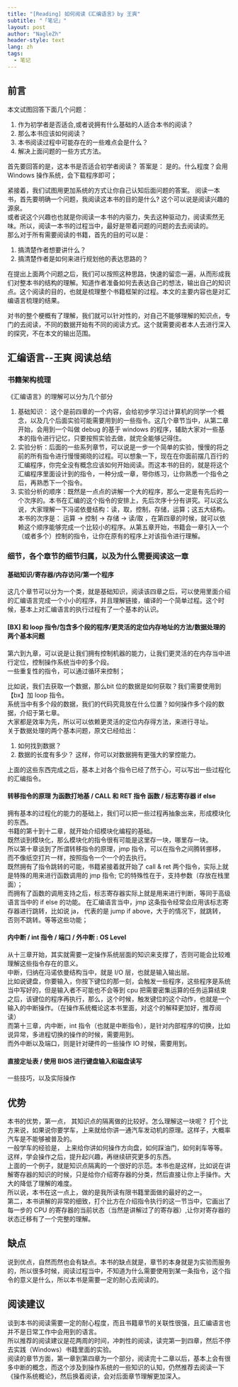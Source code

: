 ```yaml
---
title: "[Reading] 如何阅读《汇编语言》by 王爽"
subtitle: "「笔记」"
layout: post
author: "NagleZh"
header-style: text
lang: zh
tags:
  - 笔记
---
```


## 前言
本文试图回答下面几个问题：
1. 作为初学者是否适合,或者说拥有什么基础的人适合本书的阅读？
2. 那么本书应该如何阅读？
3. 本书阅读过程中可能存在的一些难点会是什么？
4. 解决上面问题的一些方式方法。

首先要回答的是，这本书是否适合初学者阅读？
答案是： 是的。什么程度？会用 Windows 操作系统，会下载程序即可；

紧接着，我们试图用更加系统的方式让你自己认知后面问题的答案。
阅读一本书，首先要明确一个问题，我阅读这本书的目的是什么? 这个可以说是阅读兴趣的源泉。  
或者说这个兴趣也也就是你阅读一本书的内驱力，失去这种驱动力，阅读索然无味。所以，阅读一本书的过程当中，最好是带着问题的问题的去去阅读的。  
那么对于所有需要阅读的书籍，首先的目的可以是：
1. 搞清楚作者想要讲什么？
2. 搞清楚作者是如何来进行规划他的表达思路的？ 

在提出上面两个问题之后，我们可以按照这种思路，快速的留恋一遍，从而形成我们对整本书的结构的理解。知道作者准备如何去表达自己的想法，输出自己的知识点。这个阅读的目的，也就是梳理整个书籍框架的过程。本文的主要内容也是对汇编语言梳理的结果。  

对书的整个梗概有了理解，我们就可以针对性的，对自己不能够理解的知识点，专门的去阅读，不同的数据开始有不同的阅读方式。这个就需要阅者本人去进行深入的探究，不在本文的输出范围。  

## 汇编语言--王爽 阅读总结

### 书籍架构梳理

《汇编语言》的理解可以分为几个部分
1. 基础知识： 这个是前四章的一个内容，会给初步学习过计算机的同学一个概念，以及几个后面实验可能需要用到的一些指令。这几个章节当中，从第二章开始，会用到一个叫做 debug 的基于 windows 的程序，辅助大家对一些基本的指令进行记忆，只要按照实验去做，就完全能够记得住。  
2. 实验分析：后面的一些系列章节，可以说是一步一个简单的实验，慢慢的将之前的所有指令进行慢慢揭晓的过程。可以想象一下，现在在你面前摆几百行的汇编程序，你完全没有概念应该如何开始阅读。而这本书的目的，就是将这个汇编程序里面设计到的指令，一种分成一章，带你练习，让你熟悉一个指令之后，再熟悉下一个指令。  
3. 实验分析的顺序：既然是一点点的讲解一个大的程序，那么一定是有先后的一个次序的。本书在汇编的这个指令的安排上，先后次序十分有讲究。可以这么说，大家理解一下冯诺依曼结构：读，取，控制，存储，运算；这五大结构。本书的次序是： 运算 -> 控制 -> 存储 -> 读/取  ，在第四章的时候，就可以依赖这个顺序能够完成一个比较小的程序。从第五章开始，书籍会一章引入一个（或者多个）控制的指令，让你在原有的程序上对该指令进行理解。

### 细节，各个章节的细节归属，以及为什么需要阅读这一章

#### 基础知识/寄存器/内存访问/第一个程序
这几个章节可以分为一个类，就是基础知识，阅读该四章之后，可以使用里面介绍的汇编语言完成一个小小的程序，并且理解链接，编译的一个简单过程。这个时候，基本上对汇编语言的执行过程有了一个基本的认识。  

#### [BX] 和 loop 指令/包含多个段的程序/更灵活的定位内存地址的方法/数据处理的两个基本问题

第六到九章，可以说是让我们拥有控制机器的能力，让我们更灵活的在内存当中进行定位，控制操作系统当中的多个段。  
一些重复性的指令，可以通过循环来控制；  

比如说，我们去获取一个数据，那么bit 位的数据是如何获取？我们需要使用到 【bx】加 loop 指令。  
系统当中有多个段的数据，我们的代码究竟放在什么位置？如何操作多个段的数据，介绍于第七章。  
大家都是效率为先，所以可以依赖更灵活的定位内存得方法，来进行寻址。  
关于数据处理的两个基本问题，原文已经给出： 
1. 如何找到数据？ 
2. 数据的长度有多少？
这样，你可以对数据拥有更强大的掌控能力。  

上面的这些东西完成之后，基本上对各个指令已经了然于心，可以写出一些过程化的汇编指令。

#### 转移指令的原理 为函数打地基 / CALL 和 RET 指令 函数 / 标志寄存器 if else

拥有基本的过程化的能力的基础上，我们可以把一些过程再抽象出来，形成模块化的东西。   
书籍的第十到十二章，就开始介绍模块化编程的基础。  
既然谈到模块化，那么模块化的指令很有可能是这里存一块，哪里存一块。  
所以第十章谈到了所谓转移指令的原理，jmp 指令，可以在指令之间腾转挪移，而不像纸空打片一样，按照指令一个一个的去执行。  
既然拥有了指令跳转的可能，书籍紧接着就开始了 call & ret 两个指令，实际上就是特殊的用来进行函数调用的 jmp 指令; 它的特殊性在于，支持参数（存放在栈里面）；  
而拥有了函数的调用支持之后，标志寄存器实际上就是用来进行判断，等同于高级语言当中的 if else 的功能。 在汇编语言当中，jmp 这条指令经常会应用该标志寄存器进行跳转，比如说 ja， 代表的是 jump if above，大于的情况下，就跳转，否则不跳转。等等这些功能；  


#### 内中断 / int 指令 / 端口 / 外中断 : OS Level
从十三章开始，其实就需要一定操作系统层面的知识来支撑了，否则可能会比较难理解这些指令存在的意义。  
中断，归纳在冯诺依曼结构当中，就是 I/O 层，也就是输入输出层。  
比如说键盘，你要输入，你按下键位的那一刻，会触发一些程序，这些程序是系统当中写好的，但是输入者不可能也不会等到 cpu 把需要密集运算的任务运算结束之后，该键位的程序再执行，那么，这个时候，触发键位的这个动作，也就是一个输入的中断操作。（在操作系统概论这本书里面，对这个的解释更加好，推荐阅读）  
而第十三章，内中断，int 指令（也就是中断指令），是针对内部程序的切换，比如说异常，多进程切换的操作的时候，需要用到。  
而外中断以及端口，则是针对硬件的一些操作 IO 时候，需要用到。  

#### 直接定址表 / 使用 BIOS 进行键盘输入和磁盘读写
一些技巧，以及实际操作

## 优势

本书的优势，第一点， 其知识点的隔离做的比较好。怎么理解这一块呢？ 打个比方来说，如果说你要学车，上来就给你讲一通汽车发动机的原理。这样子，大概率汽车是不能够被普及的。  
一般学车的经验是， 上来给你讲如何操作方向盘，如何踩油门，如何刹车等等。 这样，学会操作之后，提升起兴趣，再继续研究更多的东西。  
上面的一个例子，就是知识点隔离的一个很好的示范。本书也是这样，比如说在讲解寄存器的知识的时候，只是给你介绍寄存器的分类，然后直接让你上手操作。大大的降低了理解的难度。  
所以说，本书在这一点上，做的是我所读有限书籍里面做的最好的之一。  
第二，本书讲解的非常的细致，打个比方在介绍指令执行的这一节当中，它画出了每一步的 CPU 的寄存器的当前状态（当然是讲解过了的寄存器）,让你对寄存器的状态迁移有了一个完整的理解。  
    
## 缺点
说到优点，自然而然也会有缺点。本书的缺点就是，章节的本身就是为实验而服务的，所以很多时候，阅读过程当中，不知道为什么需要使用到某一条指令，这个指令的意义是什么，所以本书是需要一定的耐心去阅读的。


## 阅读建议
谈到本书的阅读需要一定的耐心程度，而且书籍章节的关联性很强，且汇编语言也并不是日常工作中会用到的语言。  
所以推荐的阅读建议是花两周的时间，冲刺性的阅读，读完第一到四章，然后不停去实践（Windows）书籍里面的实验。  
阅读的章节方面，第一章到第四章为一个部分，阅读完十二章以后，基本上会有很多中断的概念，而这个涉及到操作系统的一些知识的认知，仍然推荐去阅读一下《操作系统概论》，然后换着阅读，会对后面章节理解更加深入。
